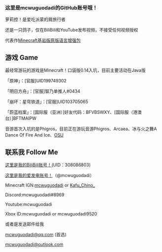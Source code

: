 ### 这里是mcwuguodadi的GitHub账号哦！

萝莉控！是爱吃派蒙的屑旅行者

还是一只鸽子，仅在BiliBili和YouTube发布视频，不接受任何视频授权

代表作[Minecraft基岩版原版语言增强包](https://github.com/mcwuguodadi/Minecraft-Bedrock-Edition-Language-Enhancement-Pack)
## 游戏 Game

最经常游玩的游戏是Minecraft！口袋版0.14入坑，目前主要活动在Java版

「原神」：[官服]UID199749302

「明日方舟」：[官服]智乃单推人#0434

「崩坏：星穹铁道」：[官服]UID103705065

「蔚蓝档案」：[国际服（亚洲）]好友代码：BFVBSWXY、[国际服（港澳台）]BFTMAIPW

音游首次入坑的是Phigros，目前正在游玩音游Phigros、Arcaea、冰与火之舞A Dance Of Fire And Ice、[OSU](https://osu.ppy.sh/users/25092347)
## 联系我 Follow Me
[这里是我的BiliBili账号！](https://space.bilibili.com/308086803)(UID：308086803)

[这里是我的爱发电账号！](https://afdian.net/@mcwuguodadi)（@mcwuguodadi）

Minecraft IGN:[mcwuguodadi](https://namemc.com/profile/mcwuguodadi) or [Kafu_Chino_](https://namemc.com/profile/Kafu_Chino_)

Discord:mcwuguodadi#8969

Youtube:mcwuguodadi

Xbox ID:mcwuguodadi or mcwuguodadi9520

或者是发送邮件给我

mcwuguodadi@qq.com (首选)

mcwuguodadi@outlook.com
